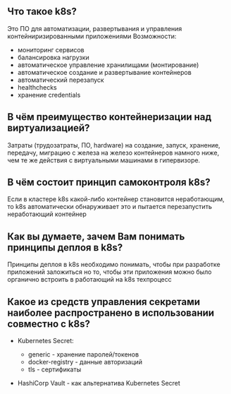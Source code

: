 ## Что такое k8s?
Это ПО для автоматизации, развертывания и управления контейниризированными приложениями
Возможности:
* мониторинг сервисов
* балансировка нагрузки
* автоматическое управление хранилищами (монтирование)
* автоматическое создание и развертывание контейнеров
* автоматический перезапуск
* healthchecks
* хранение credentials

## В чём преимущество контейнеризации над виртуализацией?
Затраты (трудозатраты, ПО, hardware) на создание, запуск, хранение, передачу, миграцию с железа на железо контейнеров намного ниже, чем те же действия с виртуальными машинами в гипервизоре.

## В чём состоит принцип самоконтроля k8s?
Если в кластере k8s какой-либо контейнер становится неработающим, то k8s автоматически обнаруживает это и пытается перезапустить неработающий контейнер

## Как вы думаете, зачем Вам понимать принципы деплоя в k8s?
Принципы деплоя в k8s необходимо понимать, чтобы при разработке приложений заложиться но то, чтобы эти приложения можно было органично встроить в работающий на k8s техпроцесс


## Какое из средств управления секретами наиболее распространено в использовании совместно с k8s?
* Kubernetes Secret:
    * generic - хранение паролей/токенов
    * docker-registry - данные авторизаций
    * tls - сертификаты

* HashiCorp Vault - как альтернатива Kubernetes Secret

